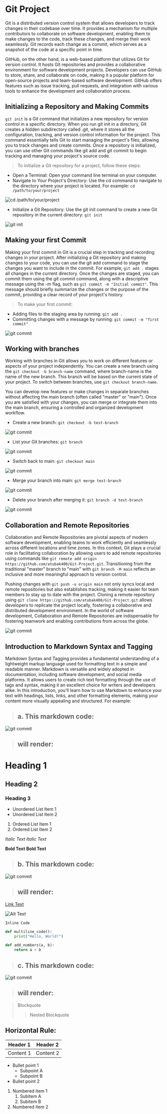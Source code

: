 # Git Project
Git is a distributed version control system that allows developers to track changes in their codebase over time. It provides a mechanism for multiple contributors to collaborate on software development, enabling them to make changes to the code, track these changes, and merge their work seamlessly. Git records each change as a commit, which serves as a snapshot of the code at a specific point in time.

GitHub, on the other hand, is a web-based platform that utilizes Git for version control. It hosts Git repositories and provides a collaborative environment for software development projects. Developers can use GitHub to store, share, and collaborate on code, making it a popular platform for open-source projects and team-based software development. GitHub offers features such as issue tracking, pull requests, and integration with various tools to enhance the development and collaboration process.

## Initializing a Repository and Making Commits
`git init` is a Git command that initializes a new repository for version control in a specific directory. When you run git init in a directory, Git creates a hidden subdirectory called .git, where it stores all the configuration, tracking, and version control information for the project. This command essentially tells Git to start managing the project's files, allowing you to track changes and create commits. Once a repository is initialized, you can use other Git commands like git add and git commit to begin tracking and managing your project's source code.

> To initialize a Git repository for a project, follow these steps:
* Open a Terminal: Open your command line terminal on your computer.
* Navigate to Your Project's Directory: Use the cd command to navigate to the directory where your project is located. For example: `cd /path/to/your/project`

![cd /path/to/your/project](./img/0.png)
* Initialize a Git Repository: Use the git init command to create a new Git repository in the current directory: `git init`

![git init](./img/1.png)

## Making your first Commit
Making your first commit in Git is a crucial step in tracking and recording changes in your project. After initializing a Git repository and making changes to your code, you can use the git add command to stage the changes you want to include in the commit. For example, `git add .` stages all changes in the current directory. Once the changes are staged, you can commit them using the git commit command, along with a descriptive message using the -m flag, such as `git commit -m "Initial commit"`. This message should briefly summarize the changes or the purpose of the commit, providing a clear record of your project's history.

> To make your first commit:
* Adding files to the staging area by running: `git add .`
* Committing changes with a message by running: `git commit -m "first commit"`

![git commit](./img/2.png)

## Working with branches
Working with branches in Git allows you to work on different features or aspects of your project independently. You can create a new branch using the `git checkout -b branch-name` command, where branch-name is the name of the new branch. This branch will be based on the current state of your project. To switch between branches, use `git checkout branch-name`. 

You can develop new features or make changes in separate branches without affecting the main branch (often called "master" or "main"). Once you are satisfied with your changes, you can merge or integrate them into the main branch, ensuring a controlled and organized development workflow.

* Create a new branch: `git checkout -b test-branch`

![git commit](./img/3.png)
* List your Git branches: `git branch`

![git commit](./img/4.png)
* Switch back to main: `git checkout main`

![git commit](./img/5.png)
* Merge your branch into main: `git merge test-branch`

![git commit](./img/6.png)
* Delete your branch after merging it: `git branch -d test-branch`

![git commit](./img/7.png)

## Collaboration and Remote Repositories
Collaboration and Remote Repositories are pivotal aspects of modern software development, enabling teams to work efficiently and seamlessly across different locations and time zones. In this context, Git plays a crucial role in facilitating collaboration by allowing users to add remote repositories using commands like `git remote add origin https://github.com/atubak400/Git-Project.git`. Transitioning from the traditional "master" branch to "main" with `git branch -M main` reflects an inclusive and more meaningful approach to version control.

Pushing changes with `git push -u origin main` not only syncs local and remote repositories but also establishes tracking, making it easier for team members to stay up to date with the project. Cloning a remote repository using `git clone https://github.com/atubak400/Git-Project.git` allows developers to replicate the project locally, fostering a collaborative and distributed development environment. In the world of software development, Collaboration and Remote Repositories are indispensable for fostering teamwork and enabling contributions from across the globe.

![git commit](./img/8.png)

## Introduction to Markdown Syntax and Tagging
Markdown Syntax and Tagging provides a fundamental understanding of a lightweight markup language used for formatting text in a simple and readable manner. Markdown is versatile and widely adopted in documentation, including software development, and social media platforms. It allows users to create rich text formatting through the use of tags and syntax, making it an excellent choice for writers and developers alike. In this introduction, you'll learn how to use Markdown to enhance your text with headings, lists, links, and other formatting elements, making your content more visually appealing and structured. For example:

> ## a. This markdown code:

![git commit](./img/9.png)

> ## will render:

# Heading 1
## Heading 2
### Heading 3


- Unordered List Item 1
- Unordered List Item 2

1. Ordered List Item 1
2. Ordered List Item 2


*Italic Text*
_Italic Text_

**Bold Text**
__Bold Text__


> ## b. This markdown code:

![git commit](./img/10.png)

> ## will render:

[Link Text](https://www.example.com)

![Alt Text](img/0.jpeg)

`Inline Code`

```python
def multiline_code():
    print("Hello, World!")

def add_numbers(a, b):
    return a + b
```

> ## c. This markdown code:

![git commit](./img/11.png)

> ## will render:

> Blockquote
>> Nested Blockquote

Horizontal Rule:
---

| Header 1 | Header 2 |
| -------- | -------- |
| Content 1 | Content 2 |

* Bullet point 1
    - Subpoint A
    - Subpoint B
* Bullet point 2

<!-- Comments: You can nest bullet points for subpoints. -->

1. Numbered item 1
   1. Subitem A
   2. Subitem B
2. Numbered item 2




